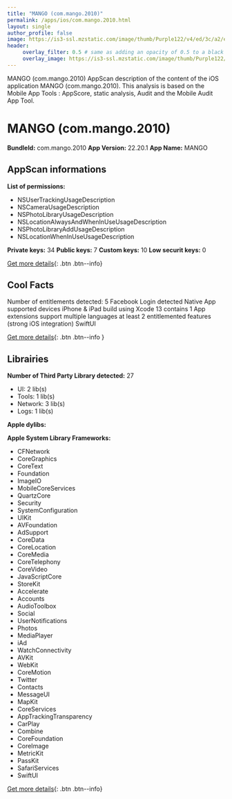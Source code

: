 ```yaml
---
title: "MANGO (com.mango.2010)"
permalink: /apps/ios/com.mango.2010.html
layout: single
author_profile: false
image: https://is3-ssl.mzstatic.com/image/thumb/Purple122/v4/ed/3c/a2/ed3ca289-b352-0f33-7239-169fe3f8e923/AppIcon-1x_U007emarketing-0-10-0-0-85-220-0.png/512x512bb.jpg
header: 
     overlay_filter: 0.5 # same as adding an opacity of 0.5 to a black background
     overlay_image: https://is3-ssl.mzstatic.com/image/thumb/Purple122/v4/ed/3c/a2/ed3ca289-b352-0f33-7239-169fe3f8e923/AppIcon-1x_U007emarketing-0-10-0-0-85-220-0.png/512x512bb.jpg
---
```

MANGO (com.mango.2010) AppScan description of the content of the iOS application MANGO (com.mango.2010). This analysis is based on the Mobile App Tools : AppScore, static analysis, Audit and the Mobile Audit App Tool.

# MANGO (com.mango.2010)

**BundleId:** com.mango.2010
**App Version:** 22.20.1
**App Name:** MANGO


## AppScan informations 

**List of permissions:** 
- NSUserTrackingUsageDescription
- NSCameraUsageDescription
- NSPhotoLibraryUsageDescription
- NSLocationAlwaysAndWhenInUseUsageDescription
- NSPhotoLibraryAddUsageDescription
- NSLocationWhenInUseUsageDescription
  
  
**Private keys:** 34
**Public keys:** 7
**Custom keys:** 10
**Low securit keys:** 0
  
[Get more details](/pricing.html){: .btn .btn--info}

## Cool Facts

Number of entitlements detected: 5
Facebook Login detected
Native App
supported devices iPhone & iPad
build using Xcode 13
contains 1 App extensions
support multiple languages
at least 2 entitlemented features (strong iOS integration)
SwiftUI
  
[Get more details](/pricing.html){: .btn .btn--info }

## Librairies 
**Number of Third Party Library detected:** 27
- UI: 2 lib(s)
- Tools: 1 lib(s)
- Network: 3 lib(s)
- Logs: 1 lib(s)


**Apple dylibs:**


**Apple System Library Frameworks:**
- CFNetwork
- CoreGraphics
- CoreText
- Foundation
- ImageIO
- MobileCoreServices
- QuartzCore
- Security
- SystemConfiguration
- UIKit
- AVFoundation
- AdSupport
- CoreData
- CoreLocation
- CoreMedia
- CoreTelephony
- CoreVideo
- JavaScriptCore
- StoreKit
- Accelerate
- Accounts
- AudioToolbox
- Social
- UserNotifications
- Photos
- MediaPlayer
- iAd
- WatchConnectivity
- AVKit
- WebKit
- CoreMotion
- Twitter
- Contacts
- MessageUI
- MapKit
- CoreServices
- AppTrackingTransparency
- CarPlay
- Combine
- CoreFoundation
- CoreImage
- MetricKit
- PassKit
- SafariServices
- SwiftUI


  
[Get more details](/pricing.html){: .btn .btn--info}

